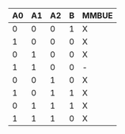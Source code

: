| A0 | A1 | A2 | B | MMBUE |
| --- | --- | --- | --- | --- |
| 0 | 0 | 0 | 1 | X |
| 1 | 0 | 0 | 0 | X |
| 0 | 1 | 0 | 0 | X |
| 1 | 1 | 0 | 0 | - |
| 0 | 0 | 1 | 0 | X |
| 1 | 0 | 1 | 1 | X |
| 0 | 1 | 1 | 1 | X |
| 1 | 1 | 1 | 0 | X |
